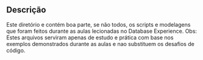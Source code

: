 ## Descrição
Este diretório e contém boa parte, se não todos, os scripts e modelagens que foram feitos durante as aulas lecionadas no Database Experience. Obs: Estes arquivos serviram apenas de estudo e prática com base nos exemplos demonstrados durante as aulas e nao substituem os desafios de código.
